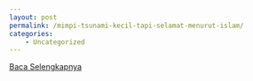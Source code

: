 ```yaml
---
layout: post
permalink: /mimpi-tsunami-kecil-tapi-selamat-menurut-islam/
categories:
    - Uncategorized
---
```


[Baca Selengkapnya](/04)